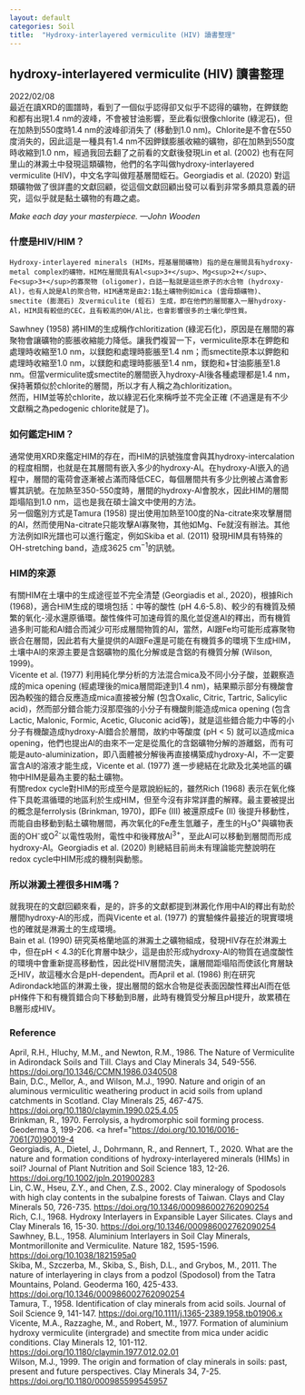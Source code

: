 ```yaml
---
layout: default
categories: Soil
title:  "Hydroxy-interlayered vermiculite (HIV) 讀書整理"  
---  
```


## hydroxy-interlayered vermiculite (HIV) 讀書整理  
2022/02/08  
    最近在讀XRD的圖譜時，看到了一個似乎認得卻又似乎不認得的礦物，在鉀鎂飽和都有出現1.4 nm的波峰，不會被甘油影響，至此看似很像chlorite (綠泥石)，但在加熱到550度時1.4 nm的波峰卻消失了 (移動到1.0 nm)。Chlorite是不會在550度消失的，因此這是一種具有1.4 nm不因鉀鎂膨脹收縮的礦物，卻在加熱到550度時收縮到1.0 nm，經過我回去翻了之前看的文獻後發現Lin et al. (2002) 也有在阿里山的淋澱土中發現這類礦物，他們的名字叫做hydroxy-interlayered vermiculite (HIV)，中文名字叫做羥基層間蛭石。Georgiadis et al. (2020) 對這類礦物做了很詳盡的文獻回顧，從這個文獻回顧出發可以看到非常多頗具意義的研究，這似乎就是黏土礦物的有趣之處。  
  
*Make each day your masterpiece.
&mdash;John Wooden*  
  
### 什麼是HIV/HIM？  
    Hydroxy-interlayered minerals (HIMs，羥基層間礦物) 指的是在層間具有hydroxy-metal complex的礦物，HIM在層間具有Al<sup>3+</sup>、Mg<sup>2+</sup>、Fe<sup>3+</sup>的寡聚物 (oligomer)，白話一點就是這些原子的水合物 (hydroxy-Al)，也有人說是Al的聚合物，HIM通常是由2:1黏土礦物例如mica (雲母類礦物)、smectite (膨潤石) 及vermiculite (蛭石) 生成，即在他們的層間塞入一層hydroxy-Al，HIM具有較低的CEC，且有較高的OH/Al比，也會影響很多的土壤化學性質。  
Sawhney (1958) 將HIM的生成稱作chloritization (綠泥石化)，原因是在層間的寡聚物會讓礦物的膨脹收縮能力降低。讓我們複習一下，vermiculite原本在鉀飽和處理時收縮至1.0 nm，以鎂飽和處理時膨脹至1.4 nm；而smectite原本以鉀飽和處理時收縮至1.0 nm，以鎂飽和處理時膨脹至1.4 nm，鎂飽和+甘油膨脹至1.8 nm。但當vermiculite或smectite的層間嵌入hydroxy-Al後各種處理都是1.4 nm，保持著類似於chlorite的層間，所以才有人稱之為chloritization。  
然而，HIM並等於chlorite，故以綠泥石化來稱呼並不完全正確 (不過還是有不少文獻稱之為pedogenic chlorite就是了)。  
  
### 如何鑑定HIM？  
通常使用XRD來鑑定HIM的存在，而HIM的訊號強度會與其hydroxy-intercalation的程度相關，也就是在其層間有嵌入多少的hydroxy-Al。在hydroxy-Al嵌入的過程中，層間的電荷會逐漸被占滿而降低CEC，每個層間共有多少比例被占滿會影響其訊號。在加熱至350-550度時，層間的hydroxy-Al會脫水，因此HIM的層間距塌陷到1.0 nm，這也是我在碩士論文中使用的方法。  
另一個鑑別方式是Tamura (1958) 提出使用加熱至100度的Na-citrate來攻擊層間的Al，然而使用Na-citrate只能攻擊Al寡聚物，其他如Mg、Fe就沒有辦法。其他方法例如IR光譜也可以進行鑑定，例如Skiba et al. (2011) 發現HIM具有特殊的OH-stretching band，造成3625 cm<sup>−1</sup>的訊號。  
   
### HIM的來源
有關HIM在土壤中的生成途徑並不完全清楚 (Georgiadis et al., 2020)，根據Rich (1968)，適合HIM生成的環境包括：中等的酸性 (pH 4.6-5.8)、較少的有機質及頻繁的氧化-浸水還原循環。酸性條件可加速母質的風化並促進Al的釋出，而有機質過多則可能和Al錯合而減少可形成層間物質的Al，當然，Al跟Fe均可能形成寡聚物嵌合在層間，因此若有大量提供的Al跟Fe還是可能在有機質多的環境下生成HIM，土壤中Al的來源主要是含鋁礦物的風化分解或是含鋁的有機質分解 (Wilson, 1999)。  
Vicente et al. (1977) 利用純化學分析的方法混合mica及不同小分子酸，並觀察造成的mica opening (經處理後的mica層間距達到1.4 nm)，結果顯示部分有機酸會因為較強的錯合反應造成mica直接被分解 (包含Oxalic, Citric, Tartric, Salicylic acid)，然而部分錯合能力沒那麼強的小分子有機酸則能造成mica opening (包含Lactic, Malonic, Formic, Acetic, Gluconic acid等)，就是這些錯合能力中等的小分子有機酸造成hydroxy-Al錯合於層間，故約中等酸度 (pH < 5) 就可以造成mica opening，他們也提出Al的由來不一定是從風化的含鋁礦物分解的游離鋁，而有可能是auto-aluminization，即八面體被分解後再直接構築成hydroxy-Al，不一定要富含Al的溶液才能生成，Vicente et al. (1977) 進一步總結在北歐及北美地區的礦物中HIM是最為主要的黏土礦物。  
有關redox cycle對HIM的形成至今是眾說紛紜的，雖然Rich (1968) 表示在氧化條件下具乾濕循環的地區利於生成HIM，但至今沒有非常詳盡的解釋。最主要被提出的概念是ferrolysis (Brinkman, 1970)，即Fe (III) 被還原成Fe (II) 後提升移動性，而能自由移動到黏土礦物層間，再次氧化的Fe產生氫離子，產生的H<sub>3</sub>O<sup>+</sup>與礦物表面的OH<sup>-</sup>或O<sup>2-</sup>以電性吸附，電性中和後釋放Al<sup>3+</sup>，至此Al可以移動到層間而形成hydroxy-Al。Georgiadis et al. (2020) 則總結目前尚未有理論能完整說明在redox cycle中HIM形成的機制與動態。  
  
### 所以淋澱土裡很多HIM嗎？  
就我現在的文獻回顧來看，是的，許多的文獻都提到淋澱化作用中Al的釋出有助於層間hydroxy-Al的形成，而與Vicente et al. (1977) 的實驗條件最接近的現實環境也的確就是淋澱土的生成環境。   
Bain et al. (1990) 研究英格蘭地區的淋澱土之礦物組成，發現HIV存在於淋澱土中，但在pH < 4.3的E化育層中缺少，這是由於形成hydroxy-Al的物質在過度酸性的環境中會重新提高移動性，因此從HIV層間流失，讓層間距塌陷而使該化育層缺乏HIV，故這種水合是pH-dependent。而April et al. (1986) 則在研究Adirondack地區的淋澱土後，提出層間的鋁水合物是從表面因酸性釋出Al而在低pH條件下和有機質錯合向下移動到B層，此時有機質受分解且pH提升，故累積在B層形成HIV。  
   
### Reference   
April, R.H., Hluchy, M.M., and Newton, R.M., 1986. The Nature of Vermiculite in Adirondack Soils and Till. Clays and Clay Minerals 34, 549-556. <a href="https://doi.org/10.1346/CCMN.1986.0340508">https://doi.org/10.1346/CCMN.1986.0340508</a>   
Bain, D.C., Mellor, A., and Wilson, M.J., 1990. Nature and origin of an aluminous vermiculitic weathering product in acid soils from upland catchments in Scotland. Clay Minerals 25, 467-475. <a href="https://doi.org/10.1180/claymin.1990.025.4.05">https://doi.org/10.1180/claymin.1990.025.4.05</a>   
Brinkman, R., 1970. Ferrolysis, a hydromorphic soil forming process. Geoderma 3, 199-206. <a href="https://doi.org/10.1016/0016-7061(70)90019-4   
Georgiadis, A., Dietel, J., Dohrmann, R., and Rennert, T., 2020. What are the nature and formation conditions of hydroxy-interlayered minerals (HIMs) in soil? Journal of Plant Nutrition and Soil Science 183, 12-26. <a href="https://doi.org/10.1002/jpln.201900283">https://doi.org/10.1002/jpln.201900283</a>   
Lin, C.W., Hseu, Z.Y., and Chen, Z.S., 2002. Clay mineralogy of Spodosols with high clay contents in the subalpine forests of Taiwan. Clays and Clay Minerals 50, 726-735. <a href="https://doi.org/10.1346/000986002762090254">https://doi.org/10.1346/000986002762090254</a>   
Rich, C.I., 1968. Hydroxy Interlayers in Expansible Layer Silicates. Clays and Clay Minerals 16, 15-30. <a href="https://doi.org/10.1346/CCMN.1968.0160104">https://doi.org/10.1346/000986002762090254</a>   
Sawhney, B.L., 1958. Aluminium Interlayers in Soil Clay Minerals, Montmorillonite and Vermiculite. Nature 182, 1595-1596. https://doi.org/10.1038/1821595a0   
Skiba, M., Szczerba, M., Skiba, S., Bish, D.L., and Grybos, M., 2011. The nature of interlayering in clays from a podzol (Spodosol) from the Tatra Mountains, Poland. Geoderma 160, 425-433. <a href="https://doi.org/10.1016/j.geoderma.2010.10.013">https://doi.org/10.1346/000986002762090254</a>   
Tamura, T., 1958. Identification of clay minerals from acid soils. Journal of Soil Science 9, 141-147. <a href="https://doi.org/10.1111/j.1365-2389.1958.tb01906.x">https://doi.org/10.1111/j.1365-2389.1958.tb01906.x</a>   
Vicente, M.A., Razzaghe, M., and Robert, M., 1977. Formation of aluminium hydroxy vermiculite (intergrade) and smectite from mica under acidic conditions. Clay Minerals 12, 101-112. <a href="https://doi.org/10.1180/claymin.1977.012.02.01">https://doi.org/10.1180/claymin.1977.012.02.01   
Wilson, M.J., 1999. The origin and formation of clay minerals in soils: past, present and future perspectives. Clay Minerals 34, 7-25. <a href="https://doi.org/10.1180/000985599545957">https://doi.org/10.1180/000985599545957</a>   

